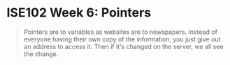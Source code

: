 # ISE102 Week 6: Pointers 

> Pointers are to variables as websites are to newspapers. Instead of everyone having their own copy of the information, you just give out an address to access it. Then if it's changed on the server, we all see the change.


